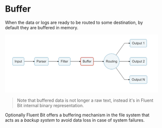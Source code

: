 # Buffer

When the data or logs are ready to be routed to some destination, by default they are buffered in memory.

![](../diagrams/logging_pipeline_buffer.png)

> Note that buffered data is not longer a raw text, instead it's in Fluent Bit internal binary representation.

Optionally Fluent Bit offers a buffering mechanism in the file system that acts as a _backup system_ to avoid data loss in case of system failures.
